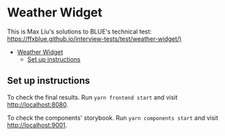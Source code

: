 # Weather Widget

This is Max Liu's solutions to BLUE's technical test: <https://ffxblue.github.io/interview-tests/test/weather-widget/)>

- [Weather Widget](#weather-widget)
  - [Set up instructions](#set-up-instructions)

## Set up instructions

To check the final results. Run `yarn frontend start` and visit <http://localhost:8080>.

To check the components' storybook. Run `yarn components start` and visit <http://localhost:9001>.
